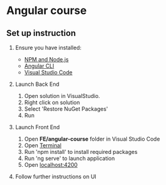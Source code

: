 # Angular course
## Set up instruction

1. Ensure you have installed:
   *  [NPM and Node.js](https://www.npmjs.com/get-npm)
   *  [Angular CLI](https://angular.io/cli)
   *  [Visual Studio Code](https://code.visualstudio.com/download)
   
2. Launch Back End
   1.  Open solution in VisualStudio.
   2.  Right click on solution
   3.  Select 'Restore NuGet Packages'
   4.  Run
   
3. Launch Front End
   1.  Open **FE/angular-course** folder in Visual Studio Code
   2.  Open [Terminal](https://code.visualstudio.com/docs/editor/integrated-terminal)
   3.  Run 'npm install' to install required packages
   4.  Run 'ng serve' to launch application
   5.  Open [localhost:4200](http://localhost:4200)
   
4. Follow further instructions on UI
   
